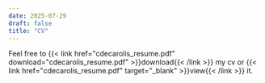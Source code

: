 ```yaml
---
date: 2025-07-29
draft: false
title: "CV"
---
```


Feel free to {{< link href="cdecarolis_resume.pdf" download="cdecarolis_resume.pdf" >}}download{{< /link >}} my cv or {{< link href="cdecarolis_resume.pdf" target="_blank" >}}view{{< /link >}} it.
